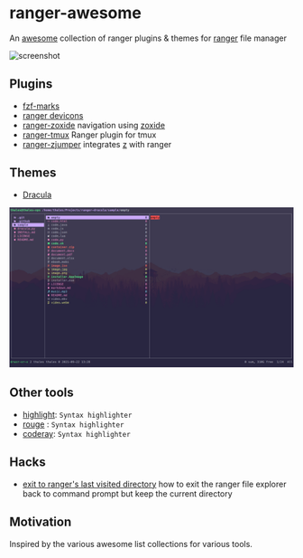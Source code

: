 # ranger-awesome

An [awesome](https://github.com/topics/awesome) collection of ranger plugins & themes for [ranger](https://github.com/ranger/ranger) file manager

![screenshot](https://raw.githubusercontent.com/ranger/ranger-assets/master/screenshots/screenshot.png)

## Plugins
  - [fzf-marks](https://github.com/laggardkernel/ranger-fzf-marks.git)
  - [ranger devicons](https://github.com/alexanderjeurissen/ranger_devicons)
  - [ranger-zoxide](https://github.com/jchook/ranger-zoxide) navigation using [zoxide](https://github.com/ajeetdsouza/zoxide)
  - [ranger-tmux](https://github.com/ranger/ranger/wiki/Plugins) Ranger plugin for tmux
  - [ranger-zjumper](https://github.com/ask1234560/ranger-zjumper) integrates [z](https://github.com/rupa/z) with ranger


## Themes
  - [Dracula](https://github.com/dracula/ranger)
  
  ![Screenshot](https://raw.githubusercontent.com/dracula/ranger/master/screenshot.png)
  
## Other tools
- [highlight](http://www.andre-simon.de/doku/highlight/en/highlight.php): `Syntax highlighter`
- [rouge](https://github.com/rouge-ruby/rouge) : `Syntax highlighter`
- [coderay](https://github.com/rubychan/coderay): `Syntax highlighter`

## Hacks
  - [exit to ranger's last visited directory](https://rotadev.com/how-to-exit-the-ranger-file-explorer-back-to-command-prompt-but-keep-the-current-directory-super-user/) how to exit the ranger file explorer back to command prompt but keep the current directory

## Motivation
Inspired by the various awesome list collections for various tools.
